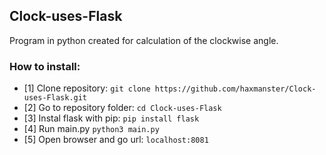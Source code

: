 ## Clock-uses-Flask
Program in python created for calculation of the clockwise angle.

### How to install:
  * [1] Clone repository:  ```git clone https://github.com/haxmanster/Clock-uses-Flask.git ```
  * [2] Go to repository folder: ```cd Clock-uses-Flask```
  * [3] Instal flask with pip: ```pip install flask```
  * [4] Run main.py ```python3 main.py```
  * [5] Open browser and go url: ```localhost:8081```
